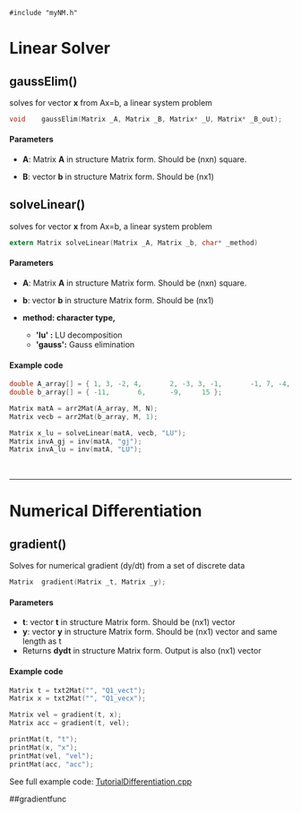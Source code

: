 `#include "myNM.h"`



# Linear Solver

## gaussElim()

solves for vector **x** from  Ax=b,  a linear system problem  

```c
void	gaussElim(Matrix _A, Matrix _B, Matrix* _U, Matrix* _B_out);
```

#### **Parameters**

- **A**:  Matrix **A** in structure Matrix form.  Should be (nxn) square.

- **B**:  vector  **b** in structure Matrix form.  Should be (nx1) 

  

  

## solveLinear()

solves for vector **x** from  Ax=b,  a linear system problem  

```c
extern Matrix solveLinear(Matrix _A, Matrix _b, char* _method)
```

#### **Parameters**

- **A**:  Matrix **A** in structure Matrix form.  Should be (nxn) square.

- **b**:  vector  **b** in structure Matrix form.  Should be (nx1) 

- **method:  character type,** 

  - **'lu' :** LU decomposition
  - **'gauss':** Gauss elimination

  

#### Example code

```C
double A_array[] = { 1, 3, -2, 4,		2, -3, 3, -1,		-1, 7, -4, 2,		-1, 7, -4, 2 };
double b_array[] = { -11,		6,		-9,		15 };

Matrix matA = arr2Mat(A_array, M, N);
Matrix vecb = arr2Mat(b_array, M, 1);

Matrix x_lu = solveLinear(matA, vecb, "LU");
Matrix invA_gj = inv(matA, "gj");
Matrix invA_lu = inv(matA, "LU");
```

​	



***



# Numerical Differentiation

## gradient()

Solves for numerical gradient  (dy/dt) from  a set of discrete data

```c
Matrix	gradient(Matrix _t, Matrix _y);
```

#### **Parameters**

- **t**:  vector **t** in structure Matrix form.  Should be (nx1) vector
- **y**:  vector  **y** in structure Matrix form.  Should be (nx1) vector and same length as t
- Returns **dydt** in structure Matrix form. Output is also (nx1) vector



#### Example code

```c
Matrix t = txt2Mat("", "Q1_vect");
Matrix x = txt2Mat("", "Q1_vecx");

Matrix vel = gradient(t, x);
Matrix acc = gradient(t, vel);

printMat(t, "t");
printMat(x, "x");
printMat(vel, "vel");
printMat(acc, "acc");
```

See full example code:  [TutorialDifferentiation.cpp](https://github.com/ykkimhgu/tutorial-NM/blob/main/samples/Tutorial-Differentiation.cpp)

##gradientfunc	



